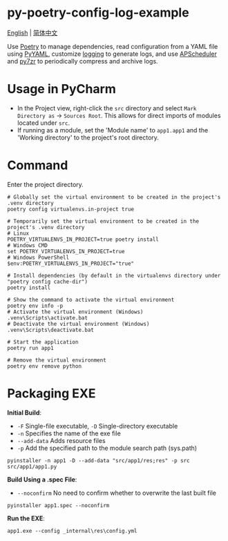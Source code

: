 # py-poetry-config-log-example

[English](./README.md) | [简体中文](./README_CN.md)

Use [Poetry](https://python-poetry.org/) to manage dependencies, read configuration from a YAML file using [PyYAML](https://pyyaml.org/), customize [logging](https://docs.python.org/3/library/logging.html) to generate logs, and use [APScheduler](https://apscheduler.readthedocs.io/) and [py7zr](https://py7zr.readthedocs.io/) to periodically compress and archive logs.

# Usage in PyCharm

- In the Project view, right-click the `src` directory and select `Mark Directory as` -> `Sources Root`. This allows for direct imports of modules located under `src`.
- If running as a module, set the 'Module name' to `app1.app1` and the 'Working directory' to the project's root directory.

# Command

Enter the project directory.

```shell
# Globally set the virtual environment to be created in the project's .venv directory
poetry config virtualenvs.in-project true

# Temporarily set the virtual environment to be created in the project's .venv directory
# Linux
POETRY_VIRTUALENVS_IN_PROJECT=true poetry install
# Windows CMD
set POETRY_VIRTUALENVS_IN_PROJECT=true
# Windows PowerShell
$env:POETRY_VIRTUALENVS_IN_PROJECT="true"

# Install dependencies (by default in the virtualenvs directory under "poetry config cache-dir")
poetry install

# Show the command to activate the virtual environment
poetry env info -p
# Activate the virtual environment (Windows)
.venv\Scripts\activate.bat
# Deactivate the virtual environment (Windows)
.venv\Scripts\deactivate.bat

# Start the application
poetry run app1

# Remove the virtual environment
poetry env remove python
```

# Packaging EXE

**Initial Build**:

- `-F` Single-file executable, `-D` Single-directory executable
- `-n` Specifies the name of the exe file
- `--add-data` Adds resource files
- `-p` Add the specified path to the module search path (sys.path)

```shell
pyinstaller -n app1 -D --add-data "src/app1/res;res" -p src src/app1/app1.py
```

**Build Using a .spec File**:

- `--noconfirm` No need to confirm whether to overwrite the last built file

```shell
pyinstaller app1.spec --noconfirm
```

**Run the EXE**:

```shell
app1.exe --config _internal\res\config.yml
```
